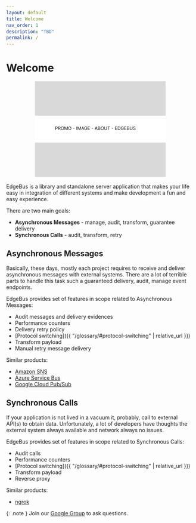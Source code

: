 ```yaml
---
layout: default
title: Welcome
nav_order: 1
description: "TBD"
permalink: /
---
```


# Welcome

<p align="center" width="100%">
    <img src="assets/images/edgebus-overview-architecture.png" alt="EdgeBus Overview Architecture">
</p>

EdgeBus is a library and standalone server application that makes your life easy in integration of different systems and make development a fun and easy experience.

There are two main goals:
* **Asynchronous Messages** - manage, audit, transform, guarantee delivery
* **Synchronous Calls** - audit, transform, retry

## Asynchronous Messages

Basically, these days, mostly each project requires to receive and deliver asynchronous messages with external systems.
There are a lot of terrible parts to handle this task such a guaranteed delivery, audit, manage event endpoints.

EdgeBus provides set of features in scope related to Asynchronous Messages:

* Audit messages and delivery evidences
* Performance counters
* Delivery retry policy
* [Protocol switching]({{ "/glossary/#protocol-switching" | relative_url }})
* Transform payload
* Manual retry message delivery

Similar products:

* [Amazon SNS](https://docs.aws.amazon.com/sns/latest/dg/welcome.html)
* [Azure Service Bus](https://azure.microsoft.com/en-us/products/service-bus/)
* [Google Cloud Pub/Sub](https://cloud.google.com/pubsub)


## Synchronous Calls

If your application is not lived in a vacuum it, probably, call to external API(s) to obtain data.
Unfortunately, a lot of developers have thoughts the external system always available and network always no issues.

EdgeBus provides set of features in scope related to Synchronous Calls:

* Audit calls
* Performance counters
* [Protocol switching]({{ "/glossary/#protocol-switching" | relative_url }})
* Transform payload
* Reverse proxy

Similar products:

* [ngrok](https://ngrok.com/)

{: .note }
Join our [Google Group](TBD) to ask questions.
